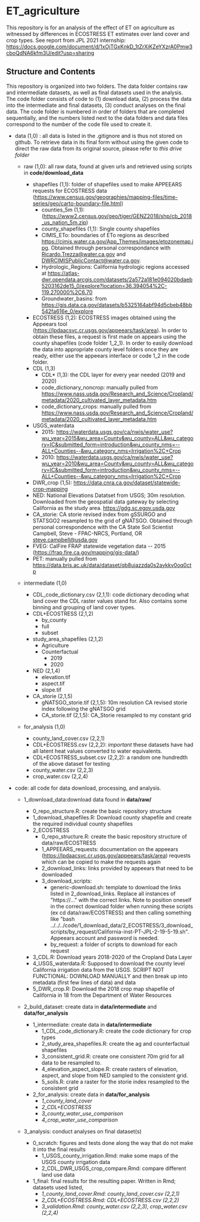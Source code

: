 # ET_agriculture
 
This repository is for an analysis of the effect of ET on agriculture as witnessed by differences in ECOSTRESS ET estimates over land cover and crop types. 
See report from JPL 2021 internship: https://docs.google.com/document/d/1xOjTGxKnkD_1tZrXiKZeYXzrA0Pmw3cboQdNA6kfm3U/edit?usp=sharing

## Structure and Contents

This repository is organized into two folders. The data folder contains raw and intermediate datasets, as well as final datasets used in the analysis. The code folder consists of code to (1) download data, (2) process the data into the intermediate and final datasets, (3) conduct analyses on the final data. The code folder is numbered in order of folders that are completed sequentially, and the numbers listed next to the data folders and data files correspond to the number of the code file used to create it. 



* data (1,0) : all data is listed in the .gitignore and is thus not stored on github. To retrieve data in its final form without using the given code to direct the raw data from its original source, please refer to *this drive folder*

    * raw (1,0): all raw data, found at given urls and retrieved using scripts in **code/download_data**
        * shapefiles (1,1): folder of shapefiles used to make APPEEARS requests for ECOSTRESS data (https://www.census.gov/geographies/mapping-files/time-series/geo/carto-boundary-file.html)
            * counties_5m (1,1):  (https://www2.census.gov/geo/tiger/GENZ2018/shp/cb_2018_us_nation_5m.zip)
            * county_shapefiles (1,1): Single county shapefiles
            * CIMIS_ETo: boundaries of ETo regions as described https://cimis.water.ca.gov/App_Themes/images/etozonemap.jpg. Obtained through personal correspondance with Ricardo.Trezza@water.ca.gov and DWRCIMISPublicContact@water.ca.gov. 
            * Hydrologic_Regions: California hydrologic regions accessed at https://atlas-dwr.opendata.arcgis.com/datasets/2a572a181e094020bdaeb5203162de15_0/explore?location=36.394054%2C-119.270000%2C6.70
            * Groundwater_basins: from https://gis.data.ca.gov/datasets/b5325164abf94d5cbeb48bb542fa616e_0/explore
        * ECOSTRESS (1,2): ECOSTRESS images obtained using the Appeears tool (https://lpdaacsvc.cr.usgs.gov/appeears/task/area). In order to obtain these files, a request is first made on appears using the county shapefiles (code folder 1_2_1). In order to easily download the data into appropriate county level folders once they are ready, either use the appeears interface or code 1_2 in the code folder. 
        * CDL (1,3)
            * CDL* (1,3): the CDL layer for every year needed (2019 and 2020)
            * code_dictionary_noncrop: manually pulled from https://www.nass.usda.gov/Research_and_Science/Cropland/metadata/2020_cultivated_layer_metadata.htm
            * code_dictionary_crops: manually pulled from https://www.nass.usda.gov/Research_and_Science/Cropland/metadata/2020_cultivated_layer_metadata.htm
        * USGS_waterdata
            * 2015: https://waterdata.usgs.gov/ca/nwis/water_use?wu_year=2015&wu_area=County&wu_county=ALL&wu_category=IC&submitted_form=introduction&wu_county_nms=--ALL+Counties--&wu_category_nms=Irrigation%2C+Crop
            * 2010: https://waterdata.usgs.gov/ca/nwis/water_use?wu_year=2010&wu_area=County&wu_county=ALL&wu_category=IC&submitted_form=introduction&wu_county_nms=--ALL+Counties--&wu_category_nms=Irrigation%2C+Crop
        * DWR_crop (1,5): https://data.cnra.ca.gov/dataset/statewide-crop-mapping
        * NED: National Elevations Datatset from USGS; 30m resolution. Downloaded from the geospatial data gateway by selecting California as the study area. https://gdg.sc.egov.usda.gov
        * CA_storie: CA storie revised index from gSSURGO and STATSGO2 resampled to the grid of gNATSGO. Obtained through personal correspondence with the CA State Soil Scientist Campbell, Steve - FPAC-NRCS, Portland, OR <steve.campbell@usda.gov>
        * FVEG: CalFire FRAP statewide vegetation data -- 2015 (https://frap.fire.ca.gov/mapping/gis-data/) 
        * PET: manually pulled from https://data.bris.ac.uk/data/dataset/qb8ujazzda0s2aykkv0oq0ctp
        
    * intermediate (1,0)
        * CDL_code_dictionary.csv (2,1,1): code dictionary decoding what land cover the CDL raster values stand for. Also contains some binning and grouping of land cover types. 
        * CDL+ECOSTRESS (2,1,2)
            * by_county
            * full
            * subset
        * study_area_shapefiles (2,1,2)
            * Agriculture
            * Counterfactual 
                * 2019
                * 2020
        * NED (2,1,4)
            * elevation.tif
            * aspect.tif
            * slope.tif
        * CA_storie (2,1,5)
            * gNATSGO_storie.tif (2,1,5): 10m resolution CA revised storie index following the gNATSGO grid
            * CA_storie.tif (2,1,5): CA_Storie resampled to my constant grid
            
    * for_analysis (1,0)
        * county_land_cover.csv (2,2,1)
        * CDL+ECOSTRESS.csv (2,2,2): *important* these datasets have had all latent heat values converted to water equivalents. 
        * CDL+ECOSTRESS_subset.csv (2,2,2): a random one hundredth of the above dataset for testing
        * county_water.csv (2,2,3)
        * crop_water.csv (2,2,4)
    
    
* code: all code for data download, processing, and analysis. 

    * 1_download_data:download data found in **data/raw/**
        * 0_repo_structure.R: create the basic repository structure 
        * 1_download_shapefiles.R: Download county shapefile and create the required individual county shapefiles
        * 2_ECOSTRESS
            * 0_repo_structure.R: create the basic repository structure of data/raw/ECOSTRESS
            * 1_APPEEARS_requests: documentation on the appeears (https://lpdaacsvc.cr.usgs.gov/appeears/task/area) requests which can be copied to make the requests again
            * 2_download_links: links provided by appeears that need to be downloaded
            * 3_download_scripts: 
                * generic-download.sh: template to download the links listed in 2_download_links. Replace all instances of "https://..." with the correct links. Note to position oneself in the correct download folder when running these scripts (ex cd data/raw/ECOSTRESS) and then calling something like "bash ../../../code/1_download_data/2_ECOSTRESS/3_download_scripts/by_request/California-inst-PT-JPL-2-19-5-19.sh". Appeears account and password is needed. 
                * by_request: a folder of scripts to download for each request
        * 3_CDL.R: Download years 2018-2020 of the Cropland Data Layer
        * 4_USGS_waterdata.R: Supposed to download the county level California irrigation data from the USGS. SCRIPT NOT FUNCTIONAL: DOWNLOAD MANUALLY and then break up into metadata (first few lines of data) and data
        * 5_DWR_crop.R: Download the 2018 crop map shapefile of California in 18 from the Department of Water Resources
        
    * 2_build_dataset: create data in **data/intermediate** and **data/for_analysis**
        * 1_intermediate: create data in **data/intermediate**
            * 1_CDL_code_dictionary.R: create the code dictionary for crop types
            * 2_study_area_shapefiles.R: create the ag and counterfactual shapefiles 
            * 3_consistent_grid.R: create one consistent 70m grid for all data to be resampled to. 
            * 4_elevation_aspect_slope.R: create rasters of elevation, aspect, and slope from NED sampled to the consistent grid. 
            * 5_soils.R: crate a raster for the storie index resampled to the consistent grid
        * 2_for_analysis: create data in **data/for_analysis**
            * *1_county_land_cover*
            * *2_CDL+ECOSTRESS*
            * *3_county_water_use_comparison*
            * *4_crop_water_use_comparison*
            
    * 3_analysis: conduct analyses on final dataset(s)
        * 0_scratch: figures and tests done along the way that do not make it into the final results
            * 1_USGS_county_irrigation.Rmd: make some maps of the USGS county irrigation data
            * 2_CDL_DWR_USGS_crop_compare.Rmd: compare different land use data
        * 1_final: final results for the resulting paper. Written in Rmd; datasets used listed, 
            * *1_county_land_cover.Rmd: county_land_cover.csv (2,2,1)*
            * *2_CDL+ECOSTRESS.Rmd: CDL+ECOSTRESS.csv (2,2,2)*
            * *3_validation.Rmd: county_water.csv (2,2,3), crop_water.csv (2,2,4)*
        
        